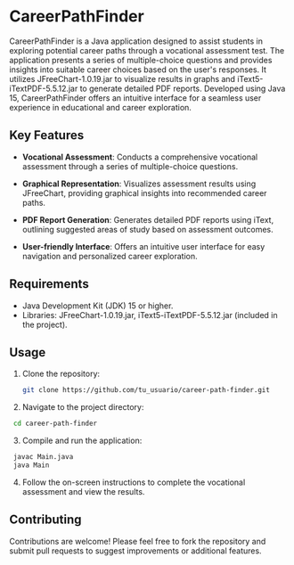 # CareerPathFinder

CareerPathFinder is a Java application designed to assist students in exploring potential career paths through a vocational assessment test. The application presents a series of multiple-choice questions and provides insights into suitable career choices based on the user's responses. It utilizes JFreeChart-1.0.19.jar to visualize results in graphs and iText5-iTextPDF-5.5.12.jar to generate detailed PDF reports. Developed using Java 15, CareerPathFinder offers an intuitive interface for a seamless user experience in educational and career exploration.

## Key Features

- **Vocational Assessment**: Conducts a comprehensive vocational assessment through a series of multiple-choice questions.
  
- **Graphical Representation**: Visualizes assessment results using JFreeChart, providing graphical insights into recommended career paths.

- **PDF Report Generation**: Generates detailed PDF reports using iText, outlining suggested areas of study based on assessment outcomes.

- **User-friendly Interface**: Offers an intuitive user interface for easy navigation and personalized career exploration.

## Requirements

- Java Development Kit (JDK) 15 or higher.
- Libraries: JFreeChart-1.0.19.jar, iText5-iTextPDF-5.5.12.jar (included in the project).

## Usage

1. Clone the repository:

   ```bash
   git clone https://github.com/tu_usuario/career-path-finder.git
    ```
   
2. Navigate to the project directory:
  ```bash
   cd career-path-finder
  ```
3. Compile and run the application:
  ```bash
   javac Main.java
   java Main
  ```
4. Follow the on-screen instructions to complete the vocational assessment and view the results.

## Contributing
Contributions are welcome! Please feel free to fork the repository and submit pull requests to suggest improvements or additional features.

